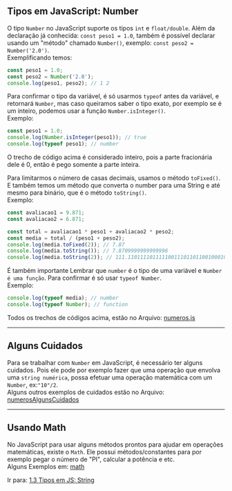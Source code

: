 ## Tipos em JavaScript: Number
O tipo `Number` no JavaScript suporte os tipos `int` e `float/double`. Além da declaração já conhecida: `const peso1 = 1.0`, também é possível declarar usando um "método" chamado `Number()`, exemplo: `const peso2 = Number('2.0')`.  
Exemplificando temos:
```js
const peso1 = 1.0;
const peso2 = Number('2.0');
console.log(peso1, peso2); // 1 2
```

Para confirmar o tipo da variável, é só usarmos `typeof` antes da variável, e retornará `Number`, mas caso queiramos saber o tipo exato, por exemplo se é um inteiro, podemos usar a função `Number.isInteger()`.  
Exemplo:
```js
const peso1 = 1.0;
console.log(Number.isInteger(peso1)); // true
console.log(typeof peso1); // number
```

O trecho de código acima é considerado inteiro, pois a parte fracionária dele é 0, então é pego somente a parte inteira.  

Para limitarmos o número de casas decimais, usamos o método `toFixed()`. E também temos um método que converta o number para uma String e até mesmo para binário, que é o método `toString()`.  
Exemplo:
```js
const avaliacao1 = 9.871;
const avaliacao2 = 6.871;

const total = avaliacao1 * peso1 + avaliacao2 * peso2;
const media = total / (peso1 + peso2);
console.log(media.toFixed(2)); // 7.87
console.log(media.toString()); // 7.8709999999999996
console.log(media.toString(2)); // 111.11011110111110011101101100100010110100001110010101
```
É também importante Lembrar que `number` é o tipo de uma variável e `Number é uma função`. Para confirmar é só usar `typeof Number`.  
Exemplo:
```js
console.log(typeof media); // number
console.log(typeof Number); // function
``` 
Todos os trechos de códigos acima, estão no Arquivo: [numeros.js](/2-JavaScript/CursoWebModerno/1-Fundamentos/Exemplos/numeros.js)

----
## Alguns Cuidados
Para se trabalhar com `Number` em JavaScript, é necessário ter alguns cuidados. Pois ele pode por exemplo fazer que uma operação que envolva uma `string numérica`, possa efetuar uma operação matemática com um `Number`, ex:`"10"/2`.  
Alguns outros exemplos de cuidados estão no Arquivo: [numerosAlgunsCuidados](/2-JavaScript/CursoWebModerno/1-Fundamentos/Exemplos/numerosAlgunsCuidados.js) 

----
## Usando Math
No JavaScript para usar alguns métodos prontos para ajudar em operações matemáticas, existe o `Math`. Ele possui métodos/constantes para por exemplo pegar o número de "PI", calcular a potência e etc.  
Alguns Exemplos em: [math](/2-JavaScript/CursoWebModerno/1-Fundamentos/Exemplos/math.js)

Ir para: [1.3 Tipos em JS: String](02-String.md)